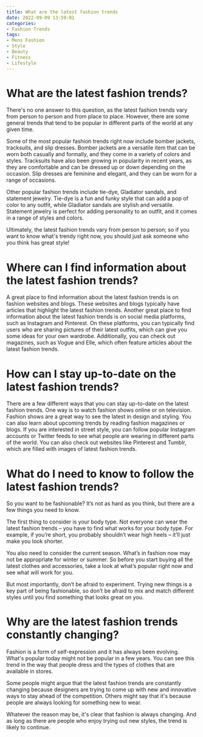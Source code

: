 ```yaml
---
title: What are the latest fashion trends
date: 2022-09-09 13:59:01
categories:
- Fashion Trends
tags:
- Mens Fashion
- Style
- Beauty
- Fitness
- Lifestyle
---
```



#  What are the latest fashion trends?

There's no one answer to this question, as the latest fashion trends vary from person to person and from place to place. However, there are some general trends that tend to be popular in different parts of the world at any given time.

Some of the most popular fashion trends right now include bomber jackets, tracksuits, and slip dresses. Bomber jackets are a versatile item that can be worn both casually and formally, and they come in a variety of colors and styles. Tracksuits have also been growing in popularity in recent years, as they are comfortable and can be dressed up or down depending on the occasion. Slip dresses are feminine and elegant, and they can be worn for a range of occasions.

Other popular fashion trends include tie-dye, Gladiator sandals, and statement jewelry. Tie-dye is a fun and funky style that can add a pop of color to any outfit, while Gladiator sandals are stylish and versatile. Statement jewelry is perfect for adding personality to an outfit, and it comes in a range of styles and colors.

Ultimately, the latest fashion trends vary from person to person; so if you want to know what's trendy right now, you should just ask someone who you think has great style!

#  Where can I find information about the latest fashion trends?

A great place to find information about the latest fashion trends is on fashion websites and blogs. These websites and blogs typically have articles that highlight the latest fashion trends. Another great place to find information about the latest fashion trends is on social media platforms, such as Instagram and Pinterest. On these platforms, you can typically find users who are sharing pictures of their latest outfits, which can give you some ideas for your own wardrobe. Additionally, you can check out magazines, such as Vogue and Elle, which often feature articles about the latest fashion trends.

#  How can I stay up-to-date on the latest fashion trends?

There are a few different ways that you can stay up-to-date on the latest fashion trends. One way is to watch fashion shows online or on television. Fashion shows are a great way to see the latest in design and styling. You can also learn about upcoming trends by reading fashion magazines or blogs. If you are interested in street style, you can follow popular Instagram accounts or Twitter feeds to see what people are wearing in different parts of the world. You can also check out websites like Pinterest and Tumblr, which are filled with images of latest fashion trends.

#  What do I need to know to follow the latest fashion trends?

So you want to be fashionable? It’s not as hard as you think, but there are a few things you need to know.

The first thing to consider is your body type. Not everyone can wear the latest fashion trends – you have to find what works for your body type. For example, if you’re short, you probably shouldn’t wear high heels – it’ll just make you look shorter.

You also need to consider the current season. What’s in fashion now may not be appropriate for winter or summer. So before you start buying all the latest clothes and accessories, take a look at what’s popular right now and see what will work for you.

But most importantly, don’t be afraid to experiment. Trying new things is a key part of being fashionable, so don’t be afraid to mix and match different styles until you find something that looks great on you.

#  Why are the latest fashion trends constantly changing?

Fashion is a form of self-expression and it has always been evolving. What's popular today might not be popular in a few years. You can see this trend in the way that people dress and the types of clothes that are available in stores.

Some people might argue that the latest fashion trends are constantly changing because designers are trying to come up with new and innovative ways to stay ahead of the competition. Others might say that it's because people are always looking for something new to wear.

Whatever the reason may be, it's clear that fashion is always changing. And as long as there are people who enjoy trying out new styles, the trend is likely to continue.